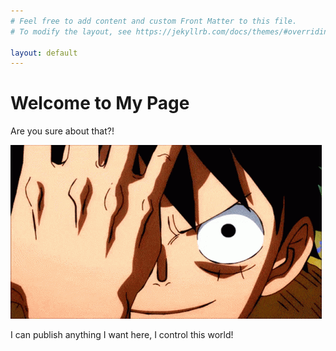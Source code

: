 ```yaml
---
# Feel free to add content and custom Front Matter to this file.
# To modify the layout, see https://jekyllrb.com/docs/themes/#overriding-theme-defaults

layout: default
---
```

<h1>Welcome to My Page</h1>
<p>Are you sure about that?!</p>

<div class="gif-container">
  <img src="/images/onepiece.gif" alt="OnePiece GIF" class="centered-gif">
</div>

<p>I can publish anything I want here, I control this world!</p>
